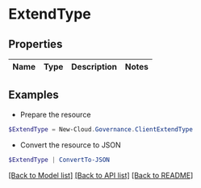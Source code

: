 # ExtendType
## Properties

Name | Type | Description | Notes
------------ | ------------- | ------------- | -------------

## Examples

- Prepare the resource
```powershell
$ExtendType = New-Cloud.Governance.ClientExtendType 
```

- Convert the resource to JSON
```powershell
$ExtendType | ConvertTo-JSON
```

[[Back to Model list]](../README.md#documentation-for-models) [[Back to API list]](../README.md#documentation-for-api-endpoints) [[Back to README]](../README.md)

